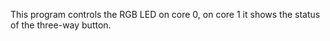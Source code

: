 This program controls the RGB LED on core 0, on core 1 it shows the status of the three-way button.
